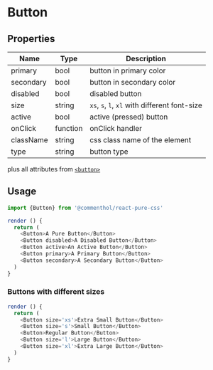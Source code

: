 # Button

## Properties

Name      | Type     | Description
--------  | -------- | -----------
primary   | bool     | button in primary color
secondary | bool     | button in secondary color
disabled  | bool     | disabled button
size      | string   | `xs`, `s`, `l`, `xl` with different font-size
active    | bool     | active (pressed) button
onClick   | function | onClick handler
className | string   | css class name of the element
type      | string   | button type

plus all attributes from [`<button>`](https://developer.mozilla.org/en-US/docs/Web/HTML/Element/button)

## Usage

```js
import {Button} from '@commenthol/react-pure-css'

render () {
  return (
    <Button>A Pure Button</Button>
    <Button disabled>A Disabled Button</Button>
    <Button active>An Active Button</Button>
    <Button primary>A Primary Button</Button>
    <Button secondary>A Secondary Button</Button>
  )
}
```

### Buttons with different sizes

```js
render () {
  return (
    <Button size='xs'>Extra Small Button</Button>
    <Button size='s'>Small Button</Button>
    <Button>Regular Button</Button>
    <Button size='l'>Large Button</Button>
    <Button size='xl'>Extra Large Button</Button>
  )
}
```
